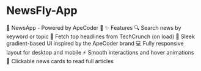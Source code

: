 # NewsFly-App
📰 NewsApp - Powered by ApeCoder 🚀   ✨ Features 🔍 Search news by keyword or topic  📡 Fetch top headlines from TechCrunch (on load)  🎨 Sleek gradient-based UI inspired by the ApeCoder brand  💻 Fully responsive layout for desktop and mobile  ⚡ Smooth interactions and hover animations  🔗 Clickable news cards to read full articles

